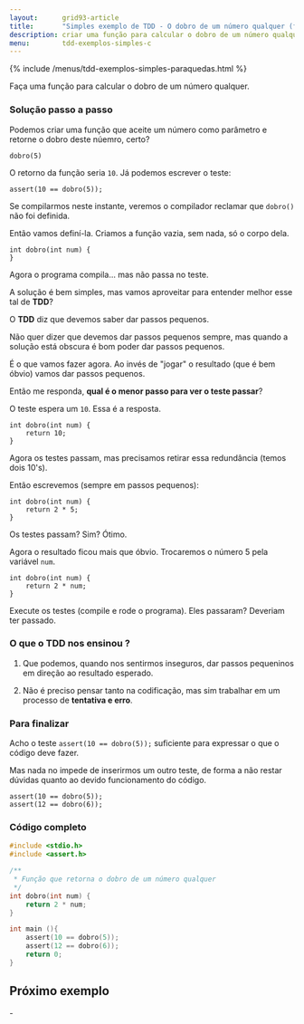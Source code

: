 ```yaml
---
layout:      grid93-article
title:       "Simples exemplo de TDD - O dobro de um número qualquer (funções)"
description: criar uma função para calcular o dobro de um número qualquer.
menu:        tdd-exemplos-simples-c
---
```


{% include /menus/tdd-exemplos-simples-paraquedas.html %}


Faça uma função para calcular o dobro de um número qualquer.



### Solução passo a passo

Podemos criar uma função que aceite um número como parâmetro e retorne o dobro deste núemro, certo?

    dobro(5)

O retorno da função seria `10`. Já podemos escrever o teste:

	assert(10 == dobro(5));

Se compilarmos neste instante, veremos o compilador reclamar que `dobro()` não foi definida.

Então vamos definí-la. Criamos a função vazia, sem nada, só o corpo dela.

    int dobro(int num) {
    }

Agora o programa compila... mas não passa no teste.

A solução é bem simples, mas vamos aproveitar para entender melhor esse tal de __TDD__?

O __TDD__ diz que devemos saber dar passos pequenos.

Não quer dizer que devemos dar passos pequenos sempre, mas quando a solução está obscura é bom poder dar passos
pequenos.

É o que vamos fazer agora. Ao invés de "jogar" o resultado (que é bem óbvio) vamos dar passos pequenos.

Então me responda, __qual é o menor passo para ver o teste passar__?

O teste espera um `10`. Essa é a resposta.

    int dobro(int num) {
        return 10;
    }

Agora os testes passam, mas precisamos retirar essa redundância (temos dois 10's).

Então escrevemos (sempre em passos pequenos):

    int dobro(int num) {
        return 2 * 5;
    }

Os testes passam? Sim? Ótimo.

Agora o resultado ficou mais que óbvio. Trocaremos o número 5 pela variável `num`.

    int dobro(int num) {
        return 2 * num;
    }

Execute os testes (compile e rode o programa). Eles passaram? Deveriam ter passado.


### O que o TDD nos ensinou ?

1. Que podemos, quando nos sentirmos inseguros, dar passos pequeninos em direção ao resultado esperado.

2. Não é preciso pensar tanto na codificação, mas sim trabalhar em um processo de __tentativa e erro__.


### Para finalizar

Acho o teste `assert(10 == dobro(5));` suficiente para expressar o que o código deve fazer.

Mas nada no impede de inserirmos um outro teste, de forma a não restar dúvidas quanto ao devido funcionamento do código.

	assert(10 == dobro(5));
	assert(12 == dobro(6));


### Código completo

```c
#include <stdio.h>
#include <assert.h>

/**
 * Função que retorna o dobro de um número qualquer
 */
int dobro(int num) {
    return 2 * num;
}

int main (){
	assert(10 == dobro(5));
	assert(12 == dobro(6));
	return 0;
}
```


Próximo exemplo
---

-[]()
